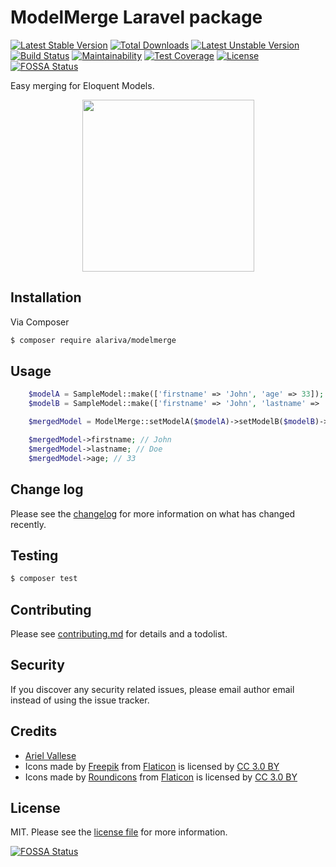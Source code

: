 # ModelMerge Laravel package

[![Latest Stable Version](https://poser.pugx.org/alariva/modelmerge/v/stable?format=flat)](https://packagist.org/packages/alariva/modelmerge)
[![Total Downloads](https://poser.pugx.org/alariva/modelmerge/downloads?format=flat)](https://packagist.org/packages/alariva/modelmerge)
[![Latest Unstable Version](https://poser.pugx.org/alariva/modelmerge/v/unstable?format=flat)](https://packagist.org/packages/alariva/modelmerge)
[![Build Status](https://travis-ci.org/alariva/laravel-modelmerge.svg?branch=master)](https://travis-ci.org/alariva/laravel-modelmerge)
[![Maintainability](https://api.codeclimate.com/v1/badges/f8829aab2f787e403d3e/maintainability)](https://codeclimate.com/github/alariva/laravel-modelmerge/maintainability)
[![Test Coverage](https://api.codeclimate.com/v1/badges/f8829aab2f787e403d3e/test_coverage)](https://codeclimate.com/github/alariva/laravel-modelmerge/test_coverage)
[![License](https://poser.pugx.org/alariva/modelmerge/license?format=flat)](https://packagist.org/packages/alariva/modelmerge)
[![FOSSA Status](https://app.fossa.io/api/projects/git%2Bgithub.com%2Falariva%2Flaravel-modelmerge.svg?type=shield)](https://app.fossa.io/projects/git%2Bgithub.com%2Falariva%2Flaravel-modelmerge?ref=badge_shield)

Easy merging for Eloquent Models.

<p align="center">
<img src="https://i.imgur.com/iT0vLSC.png" height="275">
</p>

## Installation

Via Composer

``` bash
$ composer require alariva/modelmerge
```

## Usage

```php
    $modelA = SampleModel::make(['firstname' => 'John', 'age' => 33]);
    $modelB = SampleModel::make(['firstname' => 'John', 'lastname' => 'Doe']);

    $mergedModel = ModelMerge::setModelA($modelA)->setModelB($modelB)->merge();

    $mergedModel->firstname; // John
    $mergedModel->lastname; // Doe
    $mergedModel->age; // 33
```

## Change log

Please see the [changelog](changelog.md) for more information on what has changed recently.

## Testing

``` bash
$ composer test
```

## Contributing

Please see [contributing.md](contributing.md) for details and a todolist.

## Security

If you discover any security related issues, please email author email instead of using the issue tracker.

## Credits

- [Ariel Vallese](https://alariva.com)
- Icons made by [Freepik](http://www.freepik.com) from [Flaticon](http://www.flaticon.com) is licensed by [CC 3.0 BY](http://creativecommons.org/licenses/by/3.0/)
- Icons made by [Roundicons](https://www.flaticon.com/authors/roundicons) from [Flaticon](http://www.flaticon.com) is licensed by [CC 3.0 BY](http://creativecommons.org/licenses/by/3.0/)

## License

MIT. Please see the [license file](license.md) for more information.


[![FOSSA Status](https://app.fossa.io/api/projects/git%2Bgithub.com%2Falariva%2Flaravel-modelmerge.svg?type=large)](https://app.fossa.io/projects/git%2Bgithub.com%2Falariva%2Flaravel-modelmerge?ref=badge_large)